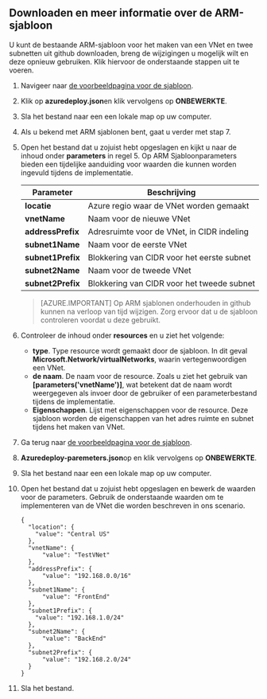 ## <a name="download-and-understand-the-arm-template"></a>Downloaden en meer informatie over de ARM-sjabloon

U kunt de bestaande ARM-sjabloon voor het maken van een VNet en twee subnetten uit github downloaden, breng de wijzigingen u mogelijk wilt en deze opnieuw gebruiken. Klik hiervoor de onderstaande stappen uit te voeren.

1. Navigeer naar [de voorbeeldpagina voor de sjabloon](https://github.com/Azure/azure-quickstart-templates/tree/master/101-vnet-two-subnets).
2. Klik op **azuredeploy.json**en klik vervolgens op **ONBEWERKTE**.
3. Sla het bestand naar een een lokale map op uw computer.
4. Als u bekend met ARM sjablonen bent, gaat u verder met stap 7.
5. Open het bestand dat u zojuist hebt opgeslagen en kijkt u naar de inhoud onder **parameters** in regel 5. Op ARM Sjabloonparameters bieden een tijdelijke aanduiding voor waarden die kunnen worden ingevuld tijdens de implementatie.

    | Parameter | Beschrijving |
    |---|---|
    | **locatie** | Azure regio waar de VNet worden gemaakt |
    | **vnetName** | Naam voor de nieuwe VNet |
    | **addressPrefix** | Adresruimte voor de VNet, in CIDR indeling |
    | **subnet1Name** | Naam voor de eerste VNet |
    | **subnet1Prefix** | Blokkering van CIDR voor het eerste subnet |
    | **subnet2Name** | Naam voor de tweede VNet |
    | **subnet2Prefix** | Blokkering van CIDR voor het tweede subnet |

    >[AZURE.IMPORTANT] Op ARM sjablonen onderhouden in github kunnen na verloop van tijd wijzigen. Zorg ervoor dat u de sjabloon controleren voordat u deze gebruikt.
    
6. Controleer de inhoud onder **resources** en u ziet het volgende:

    - **type**. Type resource wordt gemaakt door de sjabloon. In dit geval **Microsoft.Network/virtualNetworks**, waarin vertegenwoordigen een VNet.
    - **de naam**. De naam voor de resource. Zoals u ziet het gebruik van **[parameters('vnetName')]**, wat betekent dat de naam wordt weergegeven als invoer door de gebruiker of een parameterbestand tijdens de implementatie.
    - **Eigenschappen**. Lijst met eigenschappen voor de resource. Deze sjabloon worden de eigenschappen van het adres ruimte en subnet tijdens het maken van VNet.

7. Ga terug naar [de voorbeeldpagina voor de sjabloon](https://github.com/Azure/azure-quickstart-templates/tree/master/101-vnet-two-subnets).
8. **Azuredeploy-paremeters.json**op en klik vervolgens op **ONBEWERKTE**.
9. Sla het bestand naar een een lokale map op uw computer.
10. Open het bestand dat u zojuist hebt opgeslagen en bewerk de waarden voor de parameters. Gebruik de onderstaande waarden om te implementeren van de VNet die worden beschreven in ons scenario.

        {
          "location": {
            "value": "Central US"
          },
          "vnetName": {
              "value": "TestVNet"
          },
          "addressPrefix": {
              "value": "192.168.0.0/16"
          },
          "subnet1Name": {
              "value": "FrontEnd"
          },
          "subnet1Prefix": {
            "value": "192.168.1.0/24"
          },
          "subnet2Name": {
              "value": "BackEnd"
          },
          "subnet2Prefix": {
              "value": "192.168.2.0/24"
          }
        }

11. Sla het bestand.
  